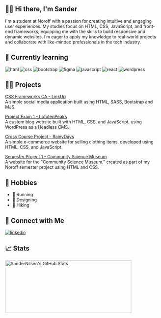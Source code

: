 ## 👋🏼 Hi there, I'm Sander
I'm a student at Noroff with a passion for creating intuitive and engaging user experiences. My studies focus on HTML, CSS, JavaScript, and front-end frameworks, equipping me with the skills to build responsive and dynamic websites. I’m eager to apply my knowledge to real-world projects and collaborate with like-minded professionals in the tech industry.

## 🌱 Currently learning
  <img src="https://img.shields.io/badge/HTML5-E34F26.svg?style=for-the-badge&logo=HTML5&logoColor=white" alt="html"> <img src="https://img.shields.io/badge/CSS-1572B6?style=for-the-badge&logo=css3&logoColor=white" alt="css">
  <img src="https://img.shields.io/badge/Bootstrap-7952B3.svg?style=for-the-badge&logo=Bootstrap&logoColor=white" alt="bootstrap"> <img src="https://img.shields.io/badge/Figma-F24E1E.svg?style=for-the-badge&logo=Figma&logoColor=white" alt="figma"> 
  <img src="https://img.shields.io/badge/JavaScript-F7DF1E.svg?style=for-the-badge&logo=JavaScript&logoColor=black" alt="javascript"> <img src="https://img.shields.io/badge/React-61DAFB.svg?style=for-the-badge&logo=React&logoColor=black" alt="react">
  <img src="https://img.shields.io/badge/WordPress-21759B.svg?style=for-the-badge&logo=WordPress&logoColor=white" alt="wordpress"> 

## 🧑‍💻 Projects
[CSS Frameworks CA - LinkUp](https://github.com/SanderNilsen/css-frameworks-ca)
<br>A simple social media application built using HTML, SASS, Bootstrap and MJS.

[Project Exam 1 - LofotenPeaks](https://github.com/Noroff-FEU-Assignments/project-exam-1-SanderNilsen)
<br>A custom blog website built with HTML, CSS, and JavaScript, using WordPress as a Headless CMS.

[Cross Course Project - RainyDays](https://github.com/SanderNilsen/RainyDays)
<br>A simple e-commerce website for selling clothing items, developed using HTML, CSS, and JavaScript.

[Semester Project 1 - Community Science Museum](https://github.com/SanderNilsen/Semester-Project-1)
<br>A website for the "Community Science Museum," created as part of my Noroff semester project using HTML and CSS.

## 🥾 Hobbies
- 🏃 Running
- 🎨 Designing
- 🥾 Hiking

## 🦉 Connect with Me
<a href="https://www.linkedin.com/in/sandernilsen/">
  <img src="https://img.shields.io/badge/LinkedIn-0A66C2.svg?style=for-the-badge&logo=LinkedIn&logoColor=white" alt="linkedin"> 
</a>

## 📈 Stats
<p>
  <img src="https://github-readme-stats.vercel.app/api?username=SanderNilsen&theme=dark&show_icons=true&hide_border=true&count_private=true" alt="SanderNilsen's GitHub Stats" width="411" height="171"/>
</p>
